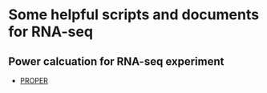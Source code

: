 # Some helpful scripts and documents for RNA-seq

## Power calcuation for RNA-seq experiment 

* [PROPER](https://bioconductor.org/packages/release/bioc/vignettes/PROPER/inst/doc/PROPER.pdf)
